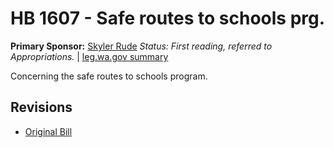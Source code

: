 # HB 1607 - Safe routes to schools prg.
**Primary Sponsor:** [Skyler Rude](/person/leg/rude_sk.md)
*Status: First reading, referred to Appropriations.* | [leg.wa.gov summary](https://app.leg.wa.gov/billsummary?BillNumber=1607&Year=2021)

Concerning the safe routes to schools program.

## Revisions
* [Original Bill](1/)